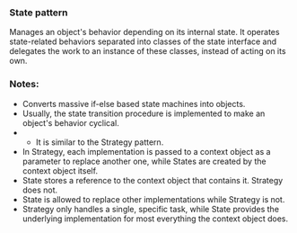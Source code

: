 ### State pattern
Manages an object's behavior depending on its internal state. It operates 
state-related behaviors separated into classes of the state interface and 
delegates the work to an instance of these classes, instead of acting on its own.

### Notes:
* Converts massive if-else based state machines into objects.
* Usually, the state transition procedure is implemented to make an object's 
behavior cyclical.
* * It is similar to the Strategy pattern. 
* In Strategy, each implementation is passed to a context object as a parameter 
to replace another one, while States are created by the context object itself.
* State stores a reference to the context object that contains it. Strategy does not. 
* State is allowed to replace other implementations while Strategy is not. 
* Strategy only handles a single, specific task, while State provides the underlying 
implementation for most everything the context object does.
